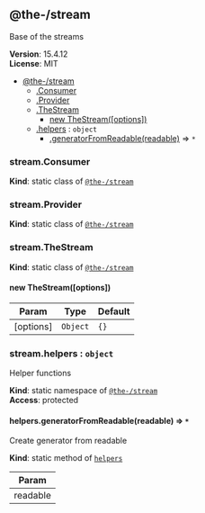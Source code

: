 <!--- Code generated by @the-/script-doc. DO NOT EDIT. -->

<a name="module_@the-/stream"></a>

## @the-/stream
Base of the streams

**Version**: 15.4.12  
**License**: MIT  

* [@the-/stream](#module_@the-/stream)
    * [.Consumer](#module_@the-/stream.Consumer)
    * [.Provider](#module_@the-/stream.Provider)
    * [.TheStream](#module_@the-/stream.TheStream)
        * [new TheStream([options])](#new_module_@the-/stream.TheStream_new)
    * [.helpers](#module_@the-/stream.helpers) : <code>object</code>
        * [.generatorFromReadable(readable)](#module_@the-/stream.helpers.generatorFromReadable) ⇒ <code>\*</code>

<a name="module_@the-/stream.Consumer"></a>

### stream.Consumer
**Kind**: static class of [<code>@the-/stream</code>](#module_@the-/stream)  
<a name="module_@the-/stream.Provider"></a>

### stream.Provider
**Kind**: static class of [<code>@the-/stream</code>](#module_@the-/stream)  
<a name="module_@the-/stream.TheStream"></a>

### stream.TheStream
**Kind**: static class of [<code>@the-/stream</code>](#module_@the-/stream)  
<a name="new_module_@the-/stream.TheStream_new"></a>

#### new TheStream([options])

| Param | Type | Default |
| --- | --- | --- |
| [options] | <code>Object</code> | <code>{}</code> | 

<a name="module_@the-/stream.helpers"></a>

### stream.helpers : <code>object</code>
Helper functions

**Kind**: static namespace of [<code>@the-/stream</code>](#module_@the-/stream)  
**Access**: protected  
<a name="module_@the-/stream.helpers.generatorFromReadable"></a>

#### helpers.generatorFromReadable(readable) ⇒ <code>\*</code>
Create generator from readable

**Kind**: static method of [<code>helpers</code>](#module_@the-/stream.helpers)  

| Param |
| --- |
| readable | 


